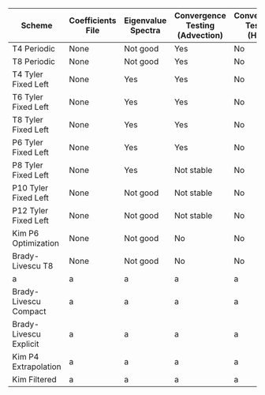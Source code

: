 | Scheme | Coefficients File | Eigenvalue Spectra | Convergence Testing (Advection) | Convergence Testing (Heat) | Convergence Testing (EM4) | Potentially Stable |
| -------- | ------- | ------- | ------- | ------- | ------- | ------- |
| T4 Periodic | None | Not good | Yes | No | No | Yes! |
| T8 Periodic | None | Not good | Yes | No | No | Yes! |
| T4 Tyler Fixed Left | None | Yes | Yes | No | No | Yes |
| T6 Tyler Fixed Left | None | Yes | Yes | No | No | Yes |
| T8 Tyler Fixed Left | None | Yes | Yes | No | No | No |
| P6 Tyler Fixed Left | None | Yes | Yes | No | No | Yes |
| P8 Tyler Fixed Left | None | Yes | Not stable | No | No | No |
| P10 Tyler Fixed Left | None | Not good | Not stable | No | No | No |
| P12 Tyler Fixed Left | None | Not good | Not stable | No | No | No |
| Kim P6 Optimization | None | Not good | No | No | No | No? |
| Brady-Livescu T8 | None | Not good | No | No | No | No? |
| a | a | a | a | a | a | a |
| Brady-Livescu Compact | a | a | a | a | a | a |
| Brady-Livescu Explicit | a | a | a | a | a | a |
| Kim P4 Extrapolation | a | a | a | a | a | a |
| Kim Filtered | a | a | a | a | a | a |